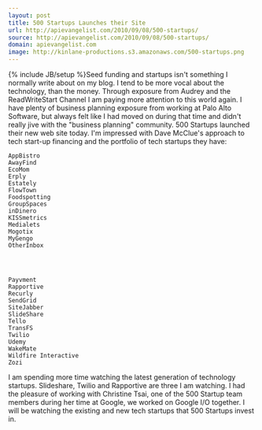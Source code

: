 ```yaml
---
layout: post
title: 500 Startups Launches their Site
url: http://apievangelist.com/2010/09/08/500-startups/
source: http://apievangelist.com/2010/09/08/500-startups/
domain: apievangelist.com
image: http://kinlane-productions.s3.amazonaws.com/500-startups.png
---
```

{% include JB/setup %}Seed funding and startups isn't something I normally write about on my blog. I tend to be more vocal about the technology, than the money.
Through exposure from Audrey and the ReadWriteStart Channel I am paying more attention to this world again. I have plenty of business planning exposure from working at Palo Alto Software, but always felt like I had moved on during that time and didn't really jive with the "business planning" community.
500 Startups launched their new web site today. I'm impressed with Dave McClue's approach to tech start-up financing and the portfolio of tech startups they have:






	AppBistro
	AwayFind
	EcoMom
	Erply
	Estately
	FlowTown
	Foodspotting
	GroupSpaces
	inDinero
	KISSmetrics
	Medialets
	Mogotix
	MyGengo
	OtherInbox




	Payvment
	Rapportive
	Recurly
	SendGrid
	SiteJabber
	SlideShare
	Tello
	TransFS
	Twilio
	Udemy
	WakeMate
	Wildfire Interactive
	Zozi





I am spending more time watching the latest generation of technology startups. Slideshare, Twilio and Rapportive are three I am watching.
I had the pleasure of working with Christine Tsai, one of the 500 Startup team members during her time at Google, we worked on Google I/O together.
I will be watching the existing and new tech startups that 500 Startups invest in.
